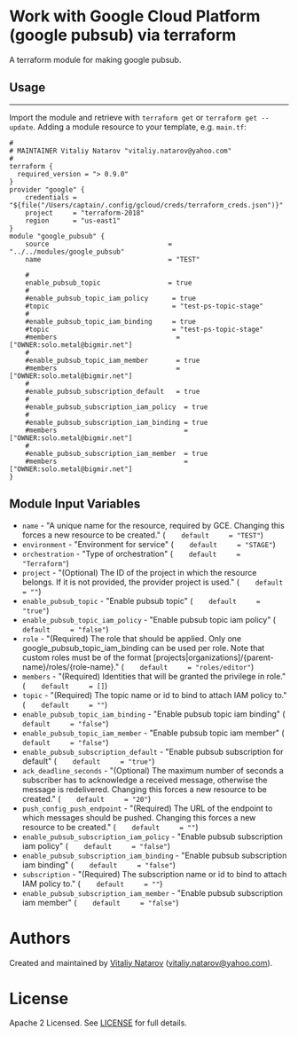 # Work with Google Cloud  Platform (google pubsub) via terraform

A terraform module for making google pubsub.
 
## Usage
--------

Import the module and retrieve with ```terraform get``` or ```terraform get --update```. Adding a module resource to your template, e.g. `main.tf`:

```
#
# MAINTAINER Vitaliy Natarov "vitaliy.natarov@yahoo.com"
#
terraform {
  required_version = "> 0.9.0"
}
provider "google" {
    credentials = "${file("/Users/captain/.config/gcloud/creds/terraform_creds.json")}"
    project     = "terraform-2018"
    region      = "us-east1"
}   
module "google_pubsub" {
    source                              = "../../modules/google_pubsub"
    name                                = "TEST"

    #
    enable_pubsub_topic                 = true
    #
    #enable_pubsub_topic_iam_policy      = true
    #topic                               = "test-ps-topic-stage"
    #
    #enable_pubsub_topic_iam_binding     = true
    #topic                               = "test-ps-topic-stage"
    #members                              = ["OWNER:solo.metal@bigmir.net"]
    #
    #enable_pubsub_topic_iam_member       = true
    #members                              = ["OWNER:solo.metal@bigmir.net"]   
    #
    #enable_pubsub_subscription_default   = true  
    #
    #enable_pubsub_subscription_iam_policy  = true
    #
    #enable_pubsub_subscription_iam_binding = true
    #members                                = ["OWNER:solo.metal@bigmir.net"]
    #
    #enable_pubsub_subscription_iam_member  = true
    #members                                = ["OWNER:solo.metal@bigmir.net"]
}
```

Module Input Variables
----------------------
- `name` - "A unique name for the resource, required by GCE. Changing this forces a new resource to be created." (`    default     = "TEST"`)
- `environment` - "Environment for service" (`    default     = "STAGE"`)
- `orchestration` - "Type of orchestration" (`    default     = "Terraform"`)
- `project` - "(Optional) The ID of the project in which the resource belongs. If it is not provided, the provider project is used." (`    default     = ""`)
- `enable_pubsub_topic` - "Enable pubsub topic" (`    default     = "true"`)
- `enable_pubsub_topic_iam_policy` - "Enable pubsub topic iam policy" (`    default     = "false"`)
- `role` - "(Required) The role that should be applied. Only one google_pubsub_topic_iam_binding can be used per role. Note that custom roles must be of the format [projects|organizations]/{parent-name}/roles/{role-name}." (`    default     = "roles/editor"`)
- `members` - "(Required) Identities that will be granted the privilege in role." (`    default     = []`)
- `topic` - "(Required) The topic name or id to bind to attach IAM policy to." (`    default     = ""`)
- `enable_pubsub_topic_iam_binding` - "Enable pubsub topic iam binding" (`    default     = "false"`)
- `enable_pubsub_topic_iam_member` - "Enable pubsub topic iam member" (`    default     = "false"`)
- `enable_pubsub_subscription_default` - "Enable pubsub subscription for default" (`    default     = "true"`)
- `ack_deadline_seconds` - "(Optional) The maximum number of seconds a subscriber has to acknowledge a received message, otherwise the message is redelivered. Changing this forces a new resource to be created." (`    default     = "20"`)
- `push_config_push_endpoint` - "(Required) The URL of the endpoint to which messages should be pushed. Changing this forces a new resource to be created." (`    default     = ""`)
- `enable_pubsub_subscription_iam_policy` - "Enable pubsub subscription iam policy"  (`    default     = "false"`)
- `enable_pubsub_subscription_iam_binding` - "Enable pubsub subscription iam binding"  (`    default     = "false"`)
- `subscription` - "(Required) The subscription name or id to bind to attach IAM policy to." (`    default     = ""`)
- `enable_pubsub_subscription_iam_member` - "Enable pubsub subscription iam member" (`    default     = "false"`)


Authors
=======

Created and maintained by [Vitaliy Natarov](https://github.com/SebastianUA)
(vitaliy.natarov@yahoo.com).

License
=======

Apache 2 Licensed. See [LICENSE](https://github.com/SebastianUA/terraform/blob/master/LICENSE) for full details.
